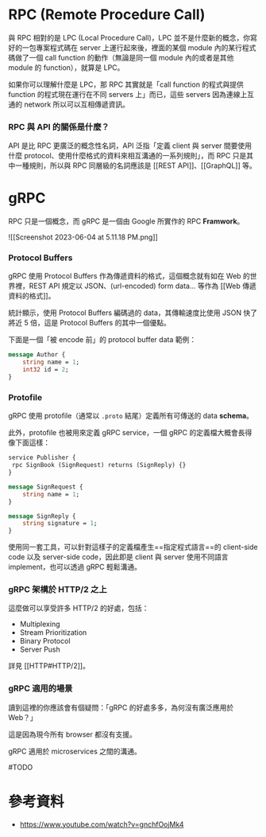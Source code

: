 # RPC (Remote Procedure Call)

與 RPC 相對的是 LPC (Local Procedure Call)，LPC 並不是什麼新的概念，你寫好的一包專案程式碼在 server 上運行起來後，裡面的某個 module 內的某行程式碼做了一個 call function 的動作（無論是同一個 module 內的或者是其他 module 的 function），就算是 LPC。

如果你可以理解什麼是 LPC，那 RPC 其實就是「call function 的程式與提供 function 的程式現在運行在不同 servers 上」而已，這些 servers 因為連線上互通的 network 所以可以互相傳遞資訊。

### RPC 與 API 的關係是什麼？

API 是比 RPC 更廣泛的概念性名詞，API 泛指「定義 client 與 server 間要使用什麼 protocol、使用什麼格式的資料來相互溝通的一系列規則」，而 RPC 只是其中一種規則，所以與 RPC 同層級的名詞應該是 [[REST API]]、[[GraphQL]] 等。

# gRPC

RPC 只是一個概念，而 gRPC 是一個由 Google 所實作的 RPC **Framwork**。

![[Screenshot 2023-06-04 at 5.11.18 PM.png]]

### Protocol Buffers

gRPC 使用 Protocol Buffers 作為傳遞資料的格式，這個概念就有如在 Web 的世界裡，REST API 規定以 JSON、(url-encoded) form data… 等作為 [[Web 傳遞資料的格式]]。

統計顯示，使用 Protocol Buffers 編碼過的 data，其傳輸速度比使用 JSON 快了將近 5 倍，這是 Protocol Buffers 的其中一個優點。

下面是一個「被 encode 前」的 protocol buffer data 範例：

```protobuf
message Author {
    string name = 1;
    int32 id = 2;
}
```

### Protofile

gRPC 使用 protofile（通常以 `.proto` 結尾）定義所有可傳送的 data **schema**。

此外，protofile 也被用來定義 gRPC service，一個 gRPC 的定義檔大概會長得像下面這樣：

```protobuf
service Publisher {
 rpc SignBook (SignRequest) returns (SignReply) {}
}

message SignRequest {
    string name = 1;
}

message SignReply {
    string signature = 1;
}
```

使用同一套工具，可以針對這樣子的定義檔產生==指定程式語言==的 client-side code 以及 server-side code，因此即是 client 與 server 使用不同語言 implement，也可以透過 gRPC 輕鬆溝通。

### gRPC 架構於 HTTP/2 之上

這麼做可以享受許多 HTTP/2 的好處，包括：

- Multiplexing
- Stream Prioritization
- Binary Protocol
- Server Push

詳見 [[HTTP#HTTP/2]]。

### gRPC 適用的場景

讀到這裡的你應該會有個疑問：「gRPC 的好處多多，為何沒有廣泛應用於 Web？」

這是因為現今所有 browser 都沒有支援。

gRPC 適用於 microservices 之間的溝通。

#TODO 

# 參考資料

- <https://www.youtube.com/watch?v=gnchfOojMk4>
